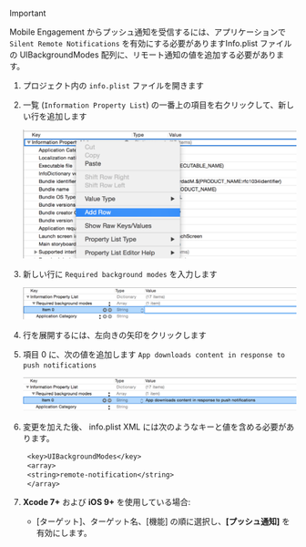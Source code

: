 > [!IMPORTANT]
> Mobile Engagement からプッシュ通知を受信するには、アプリケーションで `Silent Remote Notifications` を有効にする必要がありますInfo.plist ファイルの UIBackgroundModes 配列に、リモート通知の値を追加する必要があります。
> 
> 

1. プロジェクト内の `info.plist` ファイルを開きます
2. 一覧 (`Information Property List`) の一番上の項目を右クリックして、新しい行を追加します
   
    ![](./media/mobile-engagement-ios-silent-push/xcode-plist-add-silent-push1.png)
3. 新しい行に `Required background modes` を入力します
   
    ![](./media/mobile-engagement-ios-silent-push/xcode-plist-add-silent-push2.png)
4. 行を展開するには、左向きの矢印をクリックします
5. 項目 0 に、次の値を追加します `App downloads content in response to push notifications`
   
    ![](./media/mobile-engagement-ios-silent-push/xcode-plist-add-silent-push3.png)
6. 変更を加えた後、 info.plist XML には次のようなキーと値を含める必要があります。
   
        <key>UIBackgroundModes</key>
        <array>
        <string>remote-notification</string>
        </array>
7. **Xcode 7+** および **iOS 9+** を使用している場合:
   
   * [ターゲット]、ターゲット名、[機能] の順に選択し、**[プッシュ通知]** を有効にします。

<!---HONumber=Oct15_HO3-->